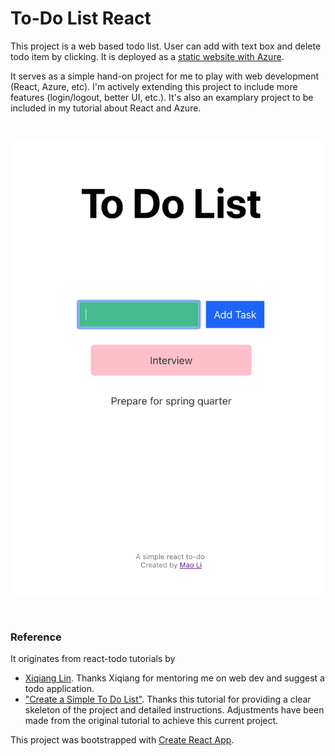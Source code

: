 # To-Do List React

This project is a web based todo list. User can add with text box and delete todo item by clicking.
It is deployed as a [static website with Azure](https://react-todo.azurewebsites.net). 

It serves as a simple hand-on project for me to play with web development (React, Azure, etc). I'm actively extending
this project to include more features (login/logout, better UI, etc.).
It's also an examplary project to be included in my tutorial about React and Azure.

<br>

![Sample Screen](public/screen.png)

<br>


### Reference
It originates from react-todo tutorials by 
* [Xiqiang Lin](https://github.com/xiqianglin/react-todo). Thanks Xiqiang for mentoring me on web dev and suggest a todo application.
* ["Create a Simple To Do List"](https://hackernoon.com/create-a-simple-todo-app-in-react-9bd29054566b). Thanks this tutorial for providing  a clear skeleton of the project and detailed instructions. Adjustments have been made from the original tutorial to achieve this current project.

This project was bootstrapped with [Create React App](https://github.com/facebook/create-react-app).

